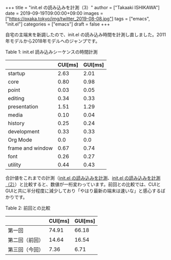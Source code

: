 +++
title = "init.el の読み込みを計測（3）"
author = ["Takaaki ISHIKAWA"]
date = 2019-09-19T09:00:00+09:00
images = ["https://pxaka.tokyo/img/twitter_2019-08-08.jpg"]
tags = ["emacs", "init.el"]
categories = ["emacs"]
draft = false
+++

自宅の主端末を新調したので、init.el の読み込み時間を計測し直しました。2011年モデルから2018年モデルへのジャンプです。  

<div class="table-caption">
  <span class="table-number">Table 1</span>:
  init.el 読み込みシーケンスの時間計測
</div>

|                  | CUI[ms] | GUI[ms] |
|------------------|---------|---------|
| startup          | 2.63    | 2.01    |
| core             | 0.80    | 0.98    |
| point            | 0.03    | 0.05    |
| editing          | 0.34    | 0.33    |
| presentation     | 1.51    | 1.29    |
| media            | 0.10    | 0.04    |
| history          | 0.25    | 0.24    |
| development      | 0.33    | 0.33    |
| Org Mode         | 0.0     | 0.0     |
| frame and window | 0.67    | 0.74    |
| font             | 0.26    | 0.27    |
| utility          | 0.44    | 0.43    |

合計値をこれまでの計測（[init.el の読み込みを計測](https://pxaka.tokyo/blog/2018/4f261cc0-8e97-a764-c703-c21c4fa6a340/)、[init.el の読み込みを計測（2）](https://pxaka.tokyo/blog/2019/52c2c1ab-eafb-7bc4-09bb-8d34848f71a8/)）と比較すると、数値が一桁変わっています。前回との比較では、CUIとGUIと共に半分程度に減少しており「やはり最新の端末は速いな」と感心するばかりです。  

<div class="table-caption">
  <span class="table-number">Table 2</span>:
  前回との比較
</div>

|         | CUI[ms] | GUI[ms] |
|---------|---------|---------|
| 第一回  | 74.91   | 66.18   |
| 第二回（前回） | 14.64   | 16.54   |
| 第三回（今回） | 7.36    | 6.71    |